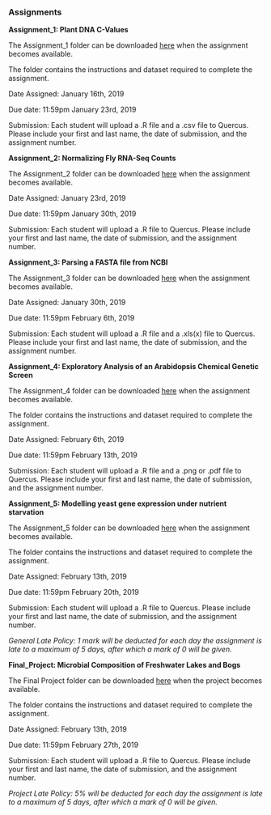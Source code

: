 ### Assignments


__Assignment_1: Plant DNA C-Values__

The Assignment_1 folder can be downloaded [here](https://minhaskamal.github.io/DownGit/#/home?url=https://github.com/eacton/CAGEF/tree/master/Assignments/Assignment_1) when the assignment becomes available.

The folder contains the instructions and dataset required to complete the assignment.

Date Assigned: January 16th, 2019

Due date: 11:59pm January 23rd, 2019

Submission: Each student will upload a .R file and a .csv file to Quercus. Please include your first and last name, the date of submission, and the assignment number.

__Assignment_2: Normalizing Fly RNA-Seq Counts__

The Assignment_2 folder can be downloaded [here](https://minhaskamal.github.io/DownGit/#/home?url=https://github.com/eacton/CAGEF/tree/master/Assignments/Assignment_2) when the assignment becomes available.

Date Assigned: January 23rd, 2019

Due date: 11:59pm January 30th, 2019

Submission: Each student will upload a .R file to Quercus. Please include your first and last name, the date of submission, and the assignment number.


__Assignment_3: Parsing a FASTA file from NCBI__

The Assignment_3 folder can be downloaded [here](https://minhaskamal.github.io/DownGit/#/home?url=https://github.com/eacton/CAGEF/tree/master/Assignments/Assignment_3) when the assignment becomes available.

Date Assigned: January 30th, 2019

Due date: 11:59pm February 6th, 2019

Submission: Each student will upload a .R file and a .xls(x) file to Quercus. Please include your first and last name, the date of submission, and the assignment number.

__Assignment_4: Exploratory Analysis of an Arabidopsis Chemical Genetic Screen__

The Assignment_4 folder can be downloaded [here](https://minhaskamal.github.io/DownGit/#/home?url=https://github.com/eacton/CAGEF/tree/master/Assignments/Assignment_4) when the assignment becomes available.

The folder contains the instructions and dataset required to complete the assignment.

Date Assigned: February 6th, 2019

Due date: 11:59pm February 13th, 2019

Submission: Each student will upload a .R file and a .png or .pdf file to Quercus. Please include your first and last name, the date of submission, and the assignment number.

__Assignment_5: Modelling yeast gene expression under nutrient starvation__

The Assignment_5 folder can be downloaded [here](https://minhaskamal.github.io/DownGit/#/home?url=https://github.com/eacton/CAGEF/tree/master/Assignments/Assignment_5) when the assignment becomes available.

The folder contains the instructions and dataset required to complete the assignment.

Date Assigned: February 13th, 2019

Due date: 11:59pm February 20th, 2019

Submission: Each student will upload a .R file to Quercus. Please include your first and last name, the date of submission, and the assignment number.

_General Late Policy: 1 mark will be deducted for each day the assignment is late to a maximum of 5 days, after which a mark of 0 will be given._

__Final_Project: Microbial Composition of Freshwater Lakes and Bogs__

The Final Project folder can be downloaded [here](https://minhaskamal.github.io/DownGit/#/home?url=https://github.com/eacton/CAGEF/tree/master/Assignments/Final_Project) when the project becomes available.

The folder contains the instructions and dataset required to complete the assignment.

Date Assigned: February 13th, 2019

Due date: 11:59pm February 27th, 2019

Submission: Each student will upload a .R file to Quercus. Please include your first and last name, the date of submission, and the assignment number.

_Project Late Policy: 5% will be deducted for each day the assignment is late to a maximum of 5 days, after which a mark of 0 will be given._